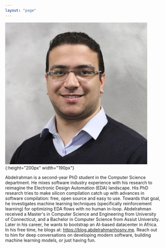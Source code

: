 ```yaml
---
layout: "page"
---
```




![](/members/abdel.jpeg){:height="200px" width="190px"}


Abdelrahman is a second-year PhD student in the Computer Science department. He mixes software industry experience with his research to reimagine the Electronic Design Automation (EDA) landscape. His PhD research tries to make silicon compilation catch up with advances in software compilation: free, open source and easy to use. Towards that goal, he investigates machine learning techniques (specifically reinforcement learning) for optimizing EDA flows with no human in-loop. Abdelrahman received a Master's in Computer Science and Engineering from University of Connecticut, and a Bachelor in Computer Science from Assiut University. Later in his career, he wants to bootstrap an AI-based datacenter in Africa. In his free time, he blogs at: https://blog.abdelrahmanhosny.me. Reach out to him for deep conversations on developing modern software, building machine learning models, or just having fun.
